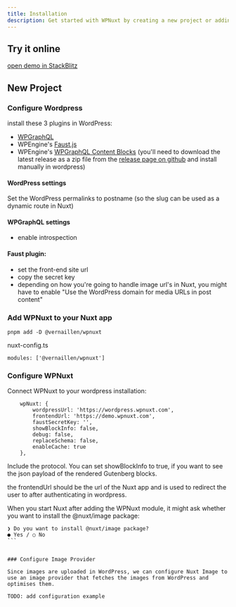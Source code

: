 ```yaml
---
title: Installation
description: Get started with WPNuxt by creating a new project or adding it to an existing Nuxt application.
---
```


## Try it online

[open demo in StackBlitz](https://stackblitz.com/github/vernaillen/wpnuxt-demo)

## New Project

### Configure Wordpress

install these 3 plugins in WordPress:
 * [WPGraphQL](https://wordpress.org/plugins/wp-graphql/)
 * WPEngine's [Faust.js](https://wordpress.org/plugins/faustwp/)
 * WPEngine's [WPGraphQL Content Blocks](https://github.com/wpengine/wp-graphql-content-blocks) (you'll need to download the latest release as a zip file from the [release page on github](https://github.com/wpengine/wp-graphql-content-blocks/releases) and install manually in wordpress)

#### WordPress settings
Set the WordPress permalinks to postname (so the slug can be used as a dynamic route in Nuxt)

#### WPGraphQL settings
* enable introspection

#### Faust plugin:
* set the front-end site url
* copy the secret key
* depending on how you're going to handle image url's in Nuxt, you might have to enable "Use the WordPress domain for media URLs in post content"


### Add WPNuxt to your Nuxt app

```
pnpm add -D @vernaillen/wpnuxt
```

nuxt-config.ts
```
modules: ['@vernaillen/wpnuxt']
```

### Configure WPNuxt

Connect WPNuxt to your wordpress installation:

```
    wpNuxt: {
        wordpressUrl: 'https://wordpress.wpnuxt.com',
        frontendUrl: 'https://demo.wpnuxt.com',
        faustSecretKey: '',
        showBlockInfo: false,
        debug: false,
        replaceSchema: false,
        enableCache: true
    },
```
Include the protocol.
You can set showBlockInfo to true, if you want to see the json payload of the rendered Gutenberg blocks.

the frontendUrl should be the url of the Nuxt app and is used to redirect the user to after authenticating in wordpress.

When you start Nuxt after adding the WPNuxt module, it might ask whether you want to install the @nuxt/image package:
````
❯ Do you want to install @nuxt/image package?
● Yes / ○ No
```


### Configure Image Provider

Since images are uploaded in WordPress, we can configure Nuxt Image to use an image provider that fetches the images from WordPress and optimises them.

TODO: add configuration example

